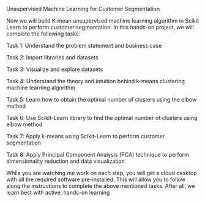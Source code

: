 Unsupervised Machine Learning for Customer Segmentation

Now we will build K-mean unsupervised machine learning algorithm in Scikit Learn to perform customer segmentation. In this hands-on project, we will complete the following tasks:

Task 1: Understand the problem statement and business case

Task 2: Import libraries and datasets

Task 3: Visualize and explore datasets

Task 4: Understand the theory and intuition behind k-means clustering machine learning algorithm

Task 5: Learn how to obtain the optimal number of clusters using the elbow method

Task 6: Use Scikit-Learn library to find the optimal number of clusters using elbow method

Task 7: Apply k-means using Scikit-Learn to perform customer segmentation

Task 8: Apply Principal Component Analysis (PCA) technique to perform dimensionality reduction and data visualization

While you are watching me work on each step, you will get a cloud desktop with all the required software pre-installed. This will allow you to follow along the instructions to complete the above mentioned tasks. After all, we learn best with active, hands-on learning

